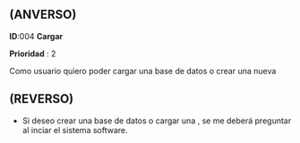 ## (ANVERSO)

**ID**:004 **Cargar**

**Prioridad** : 2

Como usuario quiero poder cargar una base de datos o crear una nueva


## (REVERSO)

* Si deseo crear una base de datos o cargar una , se me deberá preguntar al inciar el sistema software.
